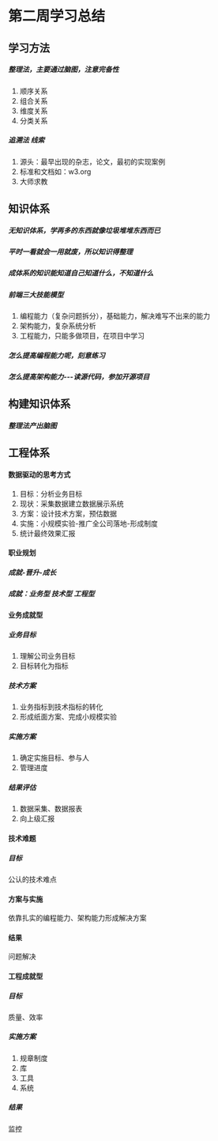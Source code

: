 # 第二周学习总结

## 学习方法
##### 整理法，主要通过脑图，注意完备性
1. 顺序关系
2. 组合关系
3. 维度关系
4. 分类关系
##### 追溯法 线索
1. 源头：最早出现的杂志，论文，最初的实现案例
2. 标准和文档如：w3.org
3. 大师求教
## 知识体系
##### 无知识体系，学再多的东西就像垃圾堆堆东西而已
##### 平时一看就会一用就废，所以知识得整理
##### 成体系的知识能知道自己知道什么，不知道什么
##### 前端三大技能模型
1. 编程能力（复杂问题拆分），基础能力，解决难写不出来的能力
2. 架构能力，复杂系统分析
3. 工程能力，只能多做项目，在项目中学习

##### 怎么提高编程能力呢，刻意练习
##### 怎么提高架构能力---读源代码，参加开源项目

## 构建知识体系
##### 整理法产出脑图

## 工程体系
#### 数据驱动的思考方式
1. 目标：分析业务目标
2. 现状：采集数据建立数据展示系统
3. 方案：设计技术方案，预估数据
4. 实施：小规模实验-推广全公司落地-形成制度
5. 统计最终效果汇报
#### 职业规划
##### 成就-晋升-成长
##### 成就：业务型 技术型 工程型

#### 业务成就型
##### 业务目标
1. 理解公司业务目标
2. 目标转化为指标
##### 技术方案
1. 业务指标到技术指标的转化
2. 形成纸面方案、完成小规模实验
##### 实施方案
1. 确定实施目标、参与人
2. 管理进度
##### 结果评估
1. 数据采集、数据报表
2. 向上级汇报

#### 技术难题
##### 目标
公认的技术难点
#### 方案与实施
依靠扎实的编程能力、架构能力形成解决方案
#### 结果
问题解决

#### 工程成就型
##### 目标
质量、效率
##### 实施方案
1. 规章制度
2. 库
3. 工具
4. 系统
##### 结果
监控
